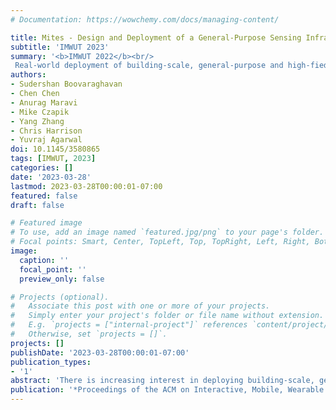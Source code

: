 ```yaml
---
# Documentation: https://wowchemy.com/docs/managing-content/

title: Mites - Design and Deployment of a General-Purpose Sensing Infrastructure for Buildings
subtitle: 'IMWUT 2023'
summary: '<b>IMWUT 2022</b><br/>
 Real-world deployment of building-scale, general-purpose and high-fiedlity sensing system is challenging! Mites is the first scalable end-to-end hardware-software system for supporting and managing distributed general-purpose sensors in buildings, and has been successfully deployed in Carnegie Mellon University of more than five years.'
authors:
- Sudershan Boovaraghavan
- Chen Chen 
- Anurag Maravi
- Mike Czapik
- Yang Zhang
- Chris Harrison
- Yuvraj Agarwal
doi: 10.1145/3580865
tags: [IMWUT, 2023]
categories: []
date: '2023-03-28'
lastmod: 2023-03-28T00:00:01-07:00
featured: false
draft: false

# Featured image
# To use, add an image named `featured.jpg/png` to your page's folder.
# Focal points: Smart, Center, TopLeft, Top, TopRight, Left, Right, BottomLeft, Bottom, BottomRight.
image:
  caption: ''
  focal_point: ''
  preview_only: false

# Projects (optional).
#   Associate this post with one or more of your projects.
#   Simply enter your project's folder or file name without extension.
#   E.g. `projects = ["internal-project"]` references `content/project/deep-learning/index.md`.
#   Otherwise, set `projects = []`.
projects: []
publishDate: '2023-03-28T00:00:01-07:00'
publication_types:
- '1'
abstract: 'There is increasing interest in deploying building-scale, general-purpose, and high-fidelity sensing to drive emerging smart building applications. However, the real-world deployment of such systems is challenging due to the lack of system and architectural support. Most existing sensing systems are purpose-built, consisting of hardware that senses a limited set of environmental facets, typically at low fidelity and for short-term deployment. Furthermore, prior systems with high-fidelity sensing and machine learning fail to scale effectively and have fewer primitives, if any, for privacy and security. For these reasons, IoT deployments in buildings are generally short-lived or done as a proof of concept. We present the design of Mites, a scalable end-to-end hardware-software system for supporting and managing distributed general-purpose sensors in buildings. Our design includes robust primitives for privacy and security, essential features for scalable data management, as well as machine learning to support diverse applications in buildings. We deployed our Mites system and 314 Mites devices in Tata Consultancy Services (TCS) Hall at Carnegie Mellon University (CMU), a fully occupied, five-story university building. We present a set of comprehensive evaluations of our system using a series of microbenchmarks and end-to-end evaluations to show how we achieved our stated design goals. We include five proof-of-concept applications to demonstrate the extensibility of the Mites system to support compelling IoT applications. Finally, we discuss the real-world challenges we faced and the lessons we learned over the five-year journey of our stack's iterative design, development, and deployment.'
publication: '*Proceedings of the ACM on Interactive, Mobile, Wearable and Ubiquitous Technologies, Volume 7, Issue 1, Article No. 2*'
---
```

